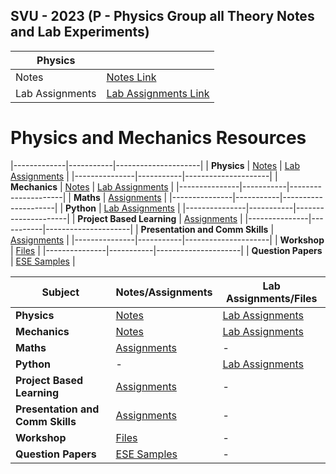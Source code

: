 ## SVU - 2023 (P - Physics Group all Theory Notes and Lab Experiments)


| Physics |  |
|---------|------------------------------------------------------------|
| Notes   | [Notes Link](https://github.com/RiteshJha912/Notes-Sem1-FY-P/tree/master/Physics/Suren%20Sir) |
| Lab Assignments | [Lab Assignments Link](https://github.com/RiteshJha912/Notes-Sem1-FY-P/tree/master/Physics/PhyLab) |



# Physics and Mechanics Resources

|-------------|-----------|---------------------|
| **Physics**     | [Notes](https://github.com/RiteshJha912/Notes-Sem1-FY-P/tree/master/Physics/Suren%20Sir) | [Lab Assignments](https://github.com/RiteshJha912/Notes-Sem1-FY-P/tree/master/Physics/PhyLab) |
|---------------|-----------|---------------------|
| **Mechanics**     | [Notes](https://github.com/RiteshJha912/Notes-Sem1-FY-P/tree/master/Mechanics/ClassNotes/MechNotes) | [Lab Assignments](https://github.com/RiteshJha912/Notes-Sem1-FY-P/tree/master/Mechanics/Lab) |
|---------------|-----------|---------------------|
| **Maths**     | [Assignments](https://github.com/RiteshJha912/Notes-Sem1-FY-P/tree/master/Maths) | 
|---------------|-----------|---------------------|
| **Python**     | [Lab Assignments](https://github.com/RiteshJha912/Notes-Sem1-FY-P/tree/master/Python/FinalExperiments) | 
|---------------|-----------|---------------------|
| **Project Based Learning**     | [Assignments](https://github.com/RiteshJha912/Notes-Sem1-FY-P/tree/master/PBL) | 
|---------------|-----------|---------------------|
| **Presentation and Comm Skills**     | [Assignments](https://github.com/RiteshJha912/Notes-Sem1-FY-P/tree/master/PBL) | 
|---------------|-----------|---------------------|
| **Workshop**     | [Files](https://github.com/RiteshJha912/Notes-Sem1-FY-P/tree/master/Workshop) | 
|---------------|-----------|---------------------|
| **Question Papers**     | [ESE Samples](https://github.com/RiteshJha912/Notes-Sem1-FY-P/blob/master/ESEPapers.pdf) | 





| **Subject**                        | **Notes/Assignments** | **Lab Assignments/Files** |
|-------------------------------------|-----------------------|---------------------------|
| **Physics**                         | [Notes](https://github.com/RiteshJha912/Notes-Sem1-FY-P/tree/master/Physics/Suren%20Sir) | [Lab Assignments](https://github.com/RiteshJha912/Notes-Sem1-FY-P/tree/master/Physics/PhyLab) |
| **Mechanics**                       | [Notes](https://github.com/RiteshJha912/Notes-Sem1-FY-P/tree/master/Mechanics/ClassNotes/MechNotes) | [Lab Assignments](https://github.com/RiteshJha912/Notes-Sem1-FY-P/tree/master/Mechanics/Lab) |
| **Maths**                           | [Assignments](https://github.com/RiteshJha912/Notes-Sem1-FY-P/tree/master/Maths) | - |
| **Python**                          | -                     | [Lab Assignments](https://github.com/RiteshJha912/Notes-Sem1-FY-P/tree/master/Python/FinalExperiments) |
| **Project Based Learning**          | [Assignments](https://github.com/RiteshJha912/Notes-Sem1-FY-P/tree/master/PBL) | - |
| **Presentation and Comm Skills**    | [Assignments](https://github.com/RiteshJha912/Notes-Sem1-FY-P/tree/master/PBL) | - |
| **Workshop**                        | [Files](https://github.com/RiteshJha912/Notes-Sem1-FY-P/tree/master/Workshop) | - |
| **Question Papers**                 | [ESE Samples](https://github.com/RiteshJha912/Notes-Sem1-FY-P/blob/master/ESEPapers.pdf) | - |


